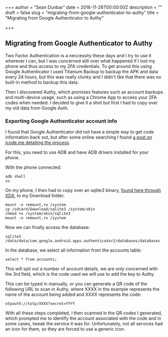 +++
author = "Sean Dunbar"
date = 2016-11-26T00:00:00Z
description = ""
draft = false
slug = "migrating-from-google-authenticator-to-authy"
title = "Migrating from Google Authenticator to Authy"

+++


## Migrating from Google Authenticator to Authy

Two Factor Authentication is a neccessity these days and I try to use it wherever I can, but I was concerned still over what happened if I lost my phone and thus access to my 2FA credentials. To get around this using Google Authenticator I used Titanium Backup to backup the APK and data every 24 hours, but this was really clunky and I didn't like that there was no built-in method to backup this data.

Then I discovered Authy, which promises features such as account backups and multi-device usage, such as using a Chrome App to access your 2FA codes when needed. I decided to give it a shot but first I had to copy over my old data from Google Auth.

### Exporting Google Authenticator account info
I found that Google Authenticator did not have a simple way to get code information back out, but after some online searching I found [a post on jcode.me detailing the process](https://jcode.me/migrate-from-google-authenticator-to-authy-android-5/). 

For this, you need to use ADB and have ADB drivers installed for your phone.

With the phone connected:

    adb shell
    su
    
On my phone, I then had to copy over an sqlite3 binary, [found here through XDA](http://forum.xda-developers.com/showpost.php?p=57143465&postcount=15), to my Download folder.

	mount -o remount,rw /system 
    cp /sdcard/Download/sqlite3 /system/xbin
    chmod +x /system/xbin/sqlite3
    mount -o remount,ro /system 
    
Now we can finally access the database:

	sqlite3 /data/data/com.google.android.apps.authenticator2/databases/databases
    
In the database, we select all information from the accounts table:

	select * from accounts;
    
This will spit out a number of account details, we are only concerned with the 3rd field, which is the code used we will use to add the key to Authy.

This can be typed in manually, or you can generate a QR code of the following URL to scan in Authy, where XXXX in the example represents the name of the account being added and XXXX represents the code:
	
    otpauth://totp/XXXX?secret=YYYY
    
With all these steps completed, I then scanned in the QR codes I generated, which prompted me to identify the account associated with the code and in some cases, tweak the service it was for. Unfortunately, not all services had an icon for them, so they are forced to use a generic icon.

	

